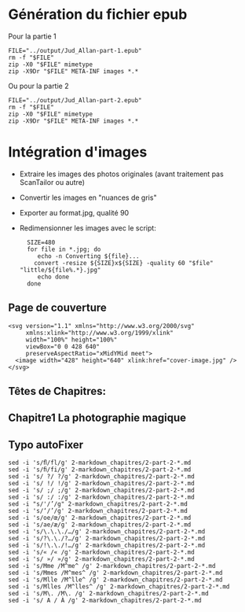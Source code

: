 # Génération du fichier epub

Pour la partie 1

    FILE="../output/Jud_Allan-part-1.epub"
    rm -f "$FILE"
    zip -X0 "$FILE" mimetype
    zip -X9Dr "$FILE" META-INF images *.*

Ou pour la partie 2

    FILE="../output/Jud_Allan-part-2.epub"
    rm -f "$FILE"
    zip -X0 "$FILE" mimetype
    zip -X9Dr "$FILE" META-INF images *.*

# Intégration d'images

- Extraire les images des photos originales (avant traitement pas ScanTailor ou autre)
- Convertir les images en "nuances de gris"
- Exporter au format.jpg, qualité 90
- Redimensionner les images avec le script:

        SIZE=480
        for file in *.jpg; do
           echo -n Converting ${file}...
          convert -resize ${SIZE}x${SIZE} -quality 60 "$file" "little/${file%.*}.jpg"
           echo done
        done

## Page de couverture

    <svg version="1.1" xmlns="http://www.w3.org/2000/svg"
         xmlns:xlink="http://www.w3.org/1999/xlink"
         width="100%" height="100%"
         viewBox="0 0 428 640"
         preserveAspectRatio="xMidYMid meet">
      <image width="428" height="640" xlink:href="cover-image.jpg" />
    </svg>

## Têtes de Chapitres:

<h2 class="chapter"><span class="chapterHeader"><span class="translation">Chapitre</span><span class="count">1</span></span>
La photographie magique</h2>


## Typo autoFixer

    sed -i 's/ﬂ/fl/g' 2-markdown_chapitres/2-part-2-*.md
    sed -i 's/ﬁ/fi/g' 2-markdown_chapitres/2-part-2-*.md
    sed -i 's/ ?/ ?/g' 2-markdown_chapitres/2-part-2-*.md
    sed -i 's/ !/ !/g' 2-markdown_chapitres/2-part-2-*.md
    sed -i 's/ ;/ ;/g' 2-markdown_chapitres/2-part-2-*.md
    sed -i 's/ :/ :/g' 2-markdown_chapitres/2-part-2-*.md
    sed -i "s/'/’/g" 2-markdown_chapitres/2-part-2-*.md
    sed -i 's/‘/’/g' 2-markdown_chapitres/2-part-2-*.md
    sed -i 's/oe/œ/g' 2-markdown_chapitres/2-part-2-*.md
    sed -i 's/ae/æ/g' 2-markdown_chapitres/2-part-2-*.md
    sed -i 's/\.\.\./…/g' 2-markdown_chapitres/2-part-2-*.md
    sed -i 's/?\.\./?…/g' 2-markdown_chapitres/2-part-2-*.md
    sed -i 's/!\.\./!…/g' 2-markdown_chapitres/2-part-2-*.md
    sed -i 's/« /« /g' 2-markdown_chapitres/2-part-2-*.md
    sed -i 's/ »/ »/g' 2-markdown_chapitres/2-part-2-*.md
    sed -i 's/Mme /M^me^ /g' 2-markdown_chapitres/2-part-2-*.md
    sed -i 's/Mmes /M^mes^ /g' 2-markdown_chapitres/2-part-2-*.md
    sed -i 's/Mlle /M^lle^ /g' 2-markdown_chapitres/2-part-2-*.md
    sed -i 's/Mlles /M^lles^ /g' 2-markdown_chapitres/2-part-2-*.md
    sed -i 's/M\. /M\. /g' 2-markdown_chapitres/2-part-2-*.md
    sed -i 's/ A / À /g' 2-markdown_chapitres/2-part-2-*.md
